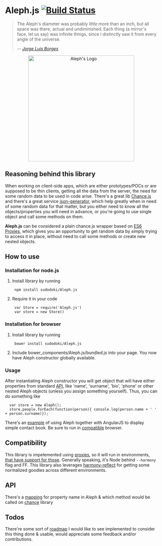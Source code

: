 Aleph.js [![Build Status](https://travis-ci.org/sudodoki/Aleph.js.svg?branch=master)](https://travis-ci.org/sudodoki/Aleph.js)
========
>The Aleph's diameter was probably little more than an inch, but all space was there, actual and undiminished. Each thing (a mirror's face, let us say) was infinite things, since I distinctly saw it from every angle of the universe.
>
> -- <cite>[Jorge Luis Borges][1]</cite>

<p align='center'>
  <img width='350' src='https://sudodoki.github.io/sudodoki-public-assets/Aleph.js/logo-shadowy.png' alt="Aleph's Logo">
</p>

## Reasoning behind this library
When working on client-side apps, which are either prototypes/POCs or are supposed to be thin clients, getting all the data from the server, the need for some random data to be used in code arise.
There's a great lib [Chance.js][2] and there's a great service [json-generator][3], which help greatly when in need of some random data for that matter, but you either need to know all the objects/properties you will need in advance, or you're going to use single object and call some methods on them.

**Aleph.js** can be considered a plain chance.js wrapper based on [ES6 Proxies][4], which gives you an opportunity to get random data by simply trying to access it in place, without need to call some methods or create new nested objects.

## How to use
### Installation for node.js
1. Install library by running 

        npm install sudodoki/Aleph.js

2. Require it in your code 

        var Store = require('Aleph.js')
        var store = new Store()

### Installation for browser
1. Install library by running

        bower install sudodoki/Aleph.js

2. Include bower_components/Aleph.js/bundled.js into your page.
You now have Aleph constructor globally available.

### Usage

After instantiating Aleph constructor you will get object that will have either properties from standard [API][7], like 'name', 'surname', 'bio', 'phone' or other nested Aleph objects (unless you assign something yourself). Thus, you can do something like

      var store = new Aleph();
      store.people.forEach(function(person){ console.log(person.name + ' ' + person.surname)});

There's an [example][9] of using Aleph together with AngularJS to display simple contact book. Be sure to run in [compatible](#compatibility) browser.

## Compatibility
This library is impelemented using [proxies][4], so it will run in environments, [that have support for those][5]. Generally speaking, it's Node behind `--harmony` flag and FF. This library also leverages [harmony-reflect][6] for getting some normalized goodies across different environments.

## API
There's a [mapping][7] for property name in Aleph & which method would be called on [chance][2] library
## Todos
There're some sort of [roadmap][8] I would like to see implemented to consider this thing done & usable, would appreciate some feedback and/or contributions.

[1]:http://www.phinnweb.org/links/literature/borges/aleph.html
[2]:http://chancejs.com/
[3]:http://www.json-generator.com/
[4]:https://developer.mozilla.org/en-US/docs/Web/JavaScript/Reference/Global_Objects/Proxy
[5]:http://kangax.github.io/compat-table/es6/#Proxy
[6]:https://github.com/tvcutsem/harmony-reflect
[7]:https://github.com/sudodoki/Aleph.js/wiki/API
[8]:https://github.com/sudodoki/Aleph.js/wiki/Todos
[9]:http://plnkr.co/edit/YNSLjCHB9u6coxUexGGG?p=preview